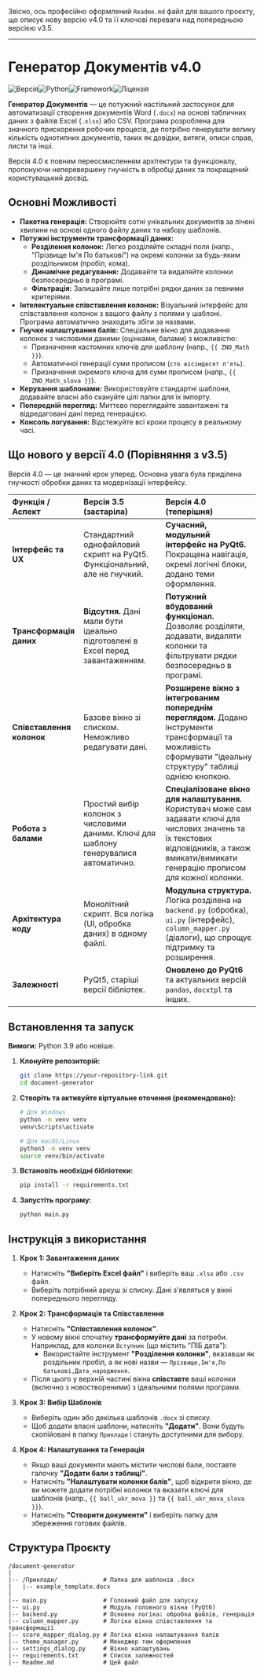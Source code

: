 Звісно, ось професійно оформлений `Readme.md` файл для вашого проєкту, що описує нову версію v4.0 та її ключові переваги над попередньою версією v3.5.

---

# Генератор Документів v4.0

![Версія](https://img.shields.io/badge/version-4.0-blue.svg)![Python](https://img.shields.io/badge/python-3.9%2B-blue.svg)![Framework](https://img.shields.io/badge/framework-PyQt6-green.svg)![Ліцензія](https://img.shields.io/badge/license-MIT-lightgrey.svg)

**Генератор Документів** — це потужний настільний застосунок для автоматизації створення документів Word (`.docx`) на основі табличних даних з файлів Excel (`.xlsx`) або CSV. Програма розроблена для значного прискорення робочих процесів, де потрібно генерувати велику кількість однотипних документів, таких як довідки, витяги, описи справ, листи та інші.

Версія 4.0 є повним переосмисленням архітектури та функціоналу, пропонуючи неперевершену гнучкість в обробці даних та покращений користувацький досвід.


## Основні Можливості

-   **Пакетна генерація:** Створюйте сотні унікальних документів за лічені хвилини на основі одного файлу даних та набору шаблонів.
-   **Потужні інструменти трансформації даних:**
    -   **Розділення колонок:** Легко розділяйте складні поля (напр., "Прізвище Ім'я По батькові") на окремі колонки за будь-яким роздільником (пробіл, кома).
    -   **Динамічне редагування:** Додавайте та видаляйте колонки безпосередньо в програмі.
    -   **Фільтрація:** Залишайте лише потрібні рядки даних за певними критеріями.
-   **Інтелектуальне співставлення колонок:** Візуальний інтерфейс для співставлення колонок з вашого файлу з полями у шаблоні. Програма автоматично знаходить збіги за назвами.
-   **Гнучке налаштування балів:** Спеціальне вікно для додавання колонок з числовими даними (оцінками, балами) з можливістю:
    -   Призначення кастомних ключів для шаблону (напр., `{{ ZNO_Math }}`).
    -   Автоматичної генерації суми прописом (`сто вісімдесят п'ять`).
    -   Призначення окремого ключа для суми прописом (напр., `{{ ZNO_Math_slova }}`).
-   **Керування шаблонами:** Використовуйте стандартні шаблони, додавайте власні або скануйте цілі папки для їх імпорту.
-   **Попередній перегляд:** Миттєво переглядайте завантажені та відредаговані дані перед генерацією.
-   **Консоль логування:** Відстежуйте всі кроки процесу в реальному часі.

## Що нового у версії 4.0 (Порівняння з v3.5)

Версія 4.0 — це значний крок уперед. Основна увага була приділена гнучкості обробки даних та модернізації інтерфейсу.

| Функція / Аспект | Версія 3.5 (застаріла) | **Версія 4.0 (теперішня)** |
| :--- | :--- | :--- |
| **Інтерфейс та UX** | Стандартний однофайловий скрипт на PyQt5. Функціональний, але не гнучкий. | **Сучасний, модульний інтерфейс на PyQt6.** Покращена навігація, окремі логічні блоки, додано теми оформлення. |
| **Трансформація даних** | **Відсутня.** Дані мали бути ідеально підготовлені в Excel перед завантаженням. | **Потужний вбудований функціонал.** Дозволяє розділяти, додавати, видаляти колонки та фільтрувати рядки безпосередньо в програмі. |
| **Співставлення колонок** | Базове вікно зі списком. Неможливо редагувати дані. | **Розширене вікно з інтегрованим попереднім переглядом.** Додано інструменти трансформації та можливість сформувати "ідеальну структуру" таблиці однією кнопкою. |
| **Робота з балами** | Простий вибір колонок з числовими даними. Ключі для шаблону генерувалися автоматично. | **Спеціалізоване вікно для налаштування.** Користувач може сам задавати ключі для числових значень та їх текстових відповідників, а також вмикати/вимикати генерацію прописом для кожної колонки. |
| **Архітектура коду** | Монолітний скрипт. Вся логіка (UI, обробка даних) в одному файлі. | **Модульна структура.** Логіка розділена на `backend.py` (обробка), `ui.py` (інтерфейс), `column_mapper.py` (діалоги), що спрощує підтримку та розширення. |
| **Залежності** | PyQt5, старіші версії бібліотек. | **Оновлено до PyQt6** та актуальних версій `pandas`, `docxtpl` та інших. |

## Встановлення та запуск

**Вимоги:** Python 3.9 або новіше.

1.  **Клонуйте репозиторій:**
    ```bash
    git clone https://your-repository-link.git
    cd document-generator
    ```

2.  **Створіть та активуйте віртуальне оточення (рекомендовано):**
    ```bash
    # Для Windows
    python -m venv venv
    venv\Scripts\activate

    # Для macOS/Linux
    python3 -m venv venv
    source venv/bin/activate
    ```

3.  **Встановіть необхідні бібліотеки:**
    ```bash
    pip install -r requirements.txt
    ```

4.  **Запустіть програму:**
    ```bash
    python main.py
    ```

## Інструкція з використання

1.  **Крок 1: Завантаження даних**
    -   Натисніть **"Виберіть Excel файл"** і виберіть ваш `.xlsx` або `.csv` файл.
    -   Виберіть потрібний аркуш зі списку. Дані з'являться у вікні попереднього перегляду.

2.  **Крок 2: Трансформація та Співставлення**
    -   Натисніть **"Співставлення колонок"**.
    -   У новому вікні спочатку **трансформуйте дані** за потреби. Наприклад, для колонки `Вступник` (що містить "ПІБ дата"):
        -   Використайте інструмент **"Розділення колонки"**, вказавши як роздільник пробіл, а як нові назви — `Прізвище,Ім'я,По батькові,Дата_народження`.
    -   Після цього у верхній частині вікна **співставте** ваші колонки (включно з новоствореними) з ідеальними полями програми.

3.  **Крок 3: Вибір Шаблонів**
    -   Виберіть один або декілька шаблонів `.docx` зі списку.
    -   Щоб додати власні шаблони, натисніть **"Додати"**. Вони будуть скопійовані в папку `Приклади` і стануть доступними для вибору.

4.  **Крок 4: Налаштування та Генерація**
    -   Якщо ваші документи мають містити числові бали, поставте галочку **"Додати бали з таблиці"**.
    -   Натисніть **"Налаштувати колонки балів"**, щоб відкрити вікно, де ви можете додати потрібні колонки та вказати ключі для шаблонів (напр., `{{ ball_ukr_mova }}` та `{{ ball_ukr_mova_slova }}`).
    -   Натисніть **"Створити документи"** і виберіть папку для збереження готових файлів.

## Структура Проєкту

```
/document-generator
|
|-- /Приклади/             # Папка для шаблонів .docx
|   |-- example_template.docx
|
|-- main.py                # Головний файл для запуску
|-- ui.py                  # Модуль головного вікна (PyQt6)
|-- backend.py             # Основна логіка: обробка файлів, генерація
|-- column_mapper.py       # Логіка вікна співставлення та трансформації
|-- score_mapper_dialog.py # Логіка вікна налаштування балів
|-- theme_manager.py       # Менеджер тем оформлення
|-- settings_dialog.py     # Вікно налаштувань
|-- requirements.txt       # Список залежностей
|-- Readme.md              # Цей файл
```